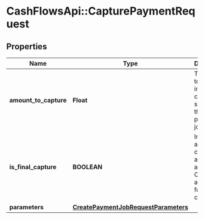 # CashFlowsApi::CapturePaymentRequest

## Properties
Name | Type | Description | Notes
------------ | ------------- | ------------- | -------------
**amount_to_capture** | **Float** | The amount to capture in the currency specified in the payment job. | [optional] 
**is_final_capture** | **BOOLEAN** | Indicates if additional captures are allowed. Only applicable for partial captures. | [optional] 
**parameters** | [**CreatePaymentJobRequestParameters**](CreatePaymentJobRequestParameters.md) |  | [optional] 

